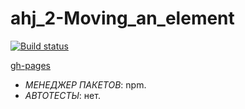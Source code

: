 # ahj_2-Moving_an_element

[![Build status](https://ci.appveyor.com/api/projects/status/c7ddviu3e5cmgxcx?svg=true)](https://ci.appveyor.com/project/SergeStepanov/ahj-2-moving-an-element)

[gh-pages](https://sergestepanov.github.io/ahj_2-Moving_an_element/)

* *МЕНЕДЖЕР ПАКЕТОВ*: npm. 
* *АВТОТЕСТЫ*: нет.